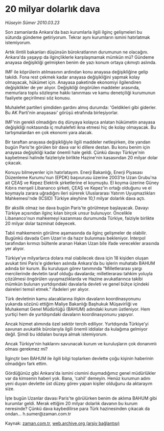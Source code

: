 # 20 milyar dolarlık dava

*Hüseyin Sümer 2010.03.23*

<tr><td class="metin" colspan="2" style="padding-top: 20px; padding-left: 5px; ">Son zamanlarda Ankara'da bazı kurumlarla ilgili ilginç gelişmeleri bu sütunda gündeme getiriyorum. Tekrar aynı kurumların ismini hatırlatmak istemiyorum.</td></tr><tr><td class="metin" colspan="2" style="padding-top: 20px; padding-left: 5px; "><p>Artık ilintili bakanları düşünsün bürokratlarının durumunun ne olacağını. Ankara'da yaşayıp da ilginçliklerle karşılaşmamak mümkün mü? Gündeme anayasa değişikliği gelmişken benim de yazı konum ortaya çıkmıştı aslında.
<p>IMF ile köprülerin atılmasının ardından konu anayasa değişikliğine gelip takıldı. Fona rest çekmek kadar anayasa değişikliğini yapmak kolay olmayacak, hükümet için. Anayasa paketinde ekonomiyi ilgilendiren değişiklikler de yer alıyor. Değişikliği öngörülen maddeler arasında, memurlara toplu sözleşme hakkı tanınması ve kamu denetçiliği kurumunun faaliyete geçirilmesi söz konusu.
<p>Muhalefet partileri şimdiden gardını almış durumda: 'Geldikleri gibi giderler. Bu AK Parti'nin anayasası' görüşü etrafında birleşiyorlar.
<p>IMF'nin gerekli olmadığını dış dünyaya kolayca anlatan hükümetin anayasa değişikliği noktasında iç muhalefeti ikna etmesi hiç de kolay olmayacak. Bu tartışmalardan en çok ekonomi yara alacak.
<p>Bir taraftan anayasa değişikliğiyle ilgili maddeler netleşirken, öte yandan bugün Paris'te görülen bir dava var ki dillere destan. Bu konu benim için anayasa değişikliği kadar önemli hale geldi. Çünkü davayı Türkiye'nin kaybetmesi halinde faizleriyle birlikte Hazine'nin kasasından 20 milyar dolar çıkacak.
<p>Konuyu bilmeyenler için hatırlatayım. Enerji Bakanlığı, Enerji Piyasası Düzenleme Kurumu'nun (EPDK) başvurusu üzerine 2003'te Uzan Grubu'na ait ÇEAŞ ve Kepez Elektrik şirketlerine el koymuştu. El koyma üzerine Güney Kıbrıs menşeli Libananco şirketi, ÇEAŞ ve Kepez'in ortağı olduğunu ve el koymayla zarara uğradığını ileri sürerek Uluslararası Yatırım Uyuşmazlıkları Mahkemesi'nde (ICSID) Türkiye aleyhine 10,1 milyar dolarlık dava açtı.
<p>Bir aksilik olmaz ise dava bugün Paris'te görülmeye başlayacak. Davayı Türkiye açısından ilginç kılan birçok unsur bulunuyor. Öncelikle Libananco'nun mahkemeyi kazanması durumunda Türkiye, faiziyle birlikte 20 milyar dolar tazminat ödeyecek.
<p>Tabii mahkemenin görülme aşamasında da ilginç gelişmeler de olabilir. Bugünkü davada Cem Uzan'ın da hazır bulunması bekleniyor. İnterpol tarafından kırmızı bültenle aranan Hakan Uzan bile ifade verecekler arasında yer alıyor.
<p>Türkiye'ye milyarlarca dolara mal olabilecek dava için 18 kişiden oluşan avukat timi Paris'e giderken aslında Ankara'da bu işlerin muhatabı BAHUM adında bir kurum. Bu kuruluşun görev tanımında "Milletlerarası yargı mercilerinde devletin taraf olduğu davalarda; milletlerarası tahkim yoluyla çözülmesi öngörülen uyuşmazlıklarda ve Hazine avukatlarınca takibi mümkün bulunan yurtdışındaki davalarla devleti ve genel bütçe içindeki daireleri temsil etmek." ifadeleri yer alıyor.
<p>Türk devletinin kamu alacaklarına ilişkin davaların koordinasyonunu yukarıda sözünü ettiğim Maliye Bakanlığı Başhukuk Müşavirliği ve Muhakemat Genel Müdürlüğü (BAHUM) adındaki kurum üstleniyor. Hem yurtiçi hem de yurtdışındaki davaların koordinasyonunu yapıyor.
<p>Ancak hizmet alımında özel sektör tercih ediliyor. Yurtdışında Türkiye'yi savunan avukatlık bürolarıyla ilgili önemli iddialar da kulağıma gelmiyor değil. Şimdi bu iddiaları buraya almak istemiyorum.
<p>Ancak Türkiye'nin haklarını savunacak kurum ve kuruluşların çok donanımlı olması gerekmez mi?
<p>İlginçtir ben BAHUM ile ilgili bilgi toplarken devlette çoğu kişinin haberinin olmadığını fark ettim.
<p>Gördüğünüz gibi Ankara'da ismini cismini duymadığımız genel müdürlükler var da kimsenin haberi yok. Bana, 'cahil' demeyin. Henüz kurumun adını yeni duyan devlette üst düzey görev yapan kişiler olduğunu da aktarayım size.
<p>İşte bugün Uzanlar davası Paris'te görülürken benim de aklıma BAHUM gibi kurumlar geldi. Merak ettiğim 20 milyar dolarlık davanın bu kurum neresinde? Çünkü dava kaybedilirse para Türk hazinesinden çıkacak da ondan... h.sumer@zaman.com.tr<br/></p></p></p></p></p></p></p></p></p></p></p></p></p></p></p></td></tr>

Kaynak: [zaman.com.tr](http://zaman.com.tr/yazar.do?yazino=964671), [web.archive.org (arşiv bağlantısı)](http://web.archive.org/web/20100325014936/http://zaman.com.tr:80/yazar.do?yazino=964671)
